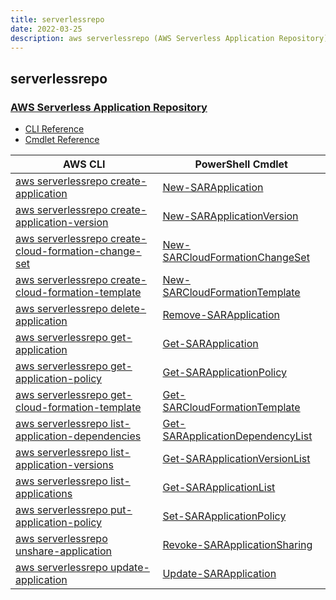 ```yaml
---
title: serverlessrepo
date: 2022-03-25
description: aws serverlessrepo (AWS Serverless Application Repository) command/cmdlet list.
---
```


## serverlessrepo

### [AWS Serverless Application Repository](https://aws.amazon.com/serverless/serverlessrepo/)

* [CLI Reference](https://docs.aws.amazon.com/cli/latest/reference/serverlessrepo/index.html)
* [Cmdlet Reference](https://docs.aws.amazon.com/powershell/latest/reference/items/AWS_Serverless_Application_Repository_cmdlets.html)

|AWS CLI|PowerShell Cmdlet|
|----|----|
|[aws serverlessrepo create-application](https://docs.aws.amazon.com/cli/latest/reference/serverlessrepo/create-application.html)|[New-SARApplication](https://docs.aws.amazon.com/powershell/latest/reference/items/New-SARApplication.html)|
|[aws serverlessrepo create-application-version](https://docs.aws.amazon.com/cli/latest/reference/serverlessrepo/create-application-version.html)|[New-SARApplicationVersion](https://docs.aws.amazon.com/powershell/latest/reference/items/New-SARApplicationVersion.html)|
|[aws serverlessrepo create-cloud-formation-change-set](https://docs.aws.amazon.com/cli/latest/reference/serverlessrepo/create-cloud-formation-change-set.html)|[New-SARCloudFormationChangeSet](https://docs.aws.amazon.com/powershell/latest/reference/items/New-SARCloudFormationChangeSet.html)|
|[aws serverlessrepo create-cloud-formation-template](https://docs.aws.amazon.com/cli/latest/reference/serverlessrepo/create-cloud-formation-template.html)|[New-SARCloudFormationTemplate](https://docs.aws.amazon.com/powershell/latest/reference/items/New-SARCloudFormationTemplate.html)|
|[aws serverlessrepo delete-application](https://docs.aws.amazon.com/cli/latest/reference/serverlessrepo/delete-application.html)|[Remove-SARApplication](https://docs.aws.amazon.com/powershell/latest/reference/items/Remove-SARApplication.html)|
|[aws serverlessrepo get-application](https://docs.aws.amazon.com/cli/latest/reference/serverlessrepo/get-application.html)|[Get-SARApplication](https://docs.aws.amazon.com/powershell/latest/reference/items/Get-SARApplication.html)|
|[aws serverlessrepo get-application-policy](https://docs.aws.amazon.com/cli/latest/reference/serverlessrepo/get-application-policy.html)|[Get-SARApplicationPolicy](https://docs.aws.amazon.com/powershell/latest/reference/items/Get-SARApplicationPolicy.html)|
|[aws serverlessrepo get-cloud-formation-template](https://docs.aws.amazon.com/cli/latest/reference/serverlessrepo/get-cloud-formation-template.html)|[Get-SARCloudFormationTemplate](https://docs.aws.amazon.com/powershell/latest/reference/items/Get-SARCloudFormationTemplate.html)|
|[aws serverlessrepo list-application-dependencies](https://docs.aws.amazon.com/cli/latest/reference/serverlessrepo/list-application-dependencies.html)|[Get-SARApplicationDependencyList](https://docs.aws.amazon.com/powershell/latest/reference/items/Get-SARApplicationDependencyList.html)|
|[aws serverlessrepo list-application-versions](https://docs.aws.amazon.com/cli/latest/reference/serverlessrepo/list-application-versions.html)|[Get-SARApplicationVersionList](https://docs.aws.amazon.com/powershell/latest/reference/items/Get-SARApplicationVersionList.html)|
|[aws serverlessrepo list-applications](https://docs.aws.amazon.com/cli/latest/reference/serverlessrepo/list-applications.html)|[Get-SARApplicationList](https://docs.aws.amazon.com/powershell/latest/reference/items/Get-SARApplicationList.html)|
|[aws serverlessrepo put-application-policy](https://docs.aws.amazon.com/cli/latest/reference/serverlessrepo/put-application-policy.html)|[Set-SARApplicationPolicy](https://docs.aws.amazon.com/powershell/latest/reference/items/Set-SARApplicationPolicy.html)|
|[aws serverlessrepo unshare-application](https://docs.aws.amazon.com/cli/latest/reference/serverlessrepo/unshare-application.html)|[Revoke-SARApplicationSharing](https://docs.aws.amazon.com/powershell/latest/reference/items/Revoke-SARApplicationSharing.html)|
|[aws serverlessrepo update-application](https://docs.aws.amazon.com/cli/latest/reference/serverlessrepo/update-application.html)|[Update-SARApplication](https://docs.aws.amazon.com/powershell/latest/reference/items/Update-SARApplication.html)|

